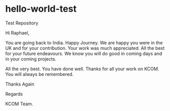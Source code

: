 # hello-world-test
Test Repository

Hi Raphael,

You are going back to India. Happy Journey. We are happy you were in the UK and for your contribution. Your work was much appreciated. All the best for your future endeavours. We know you will do good in coming days and in your coming projects.

All the very best. You have done well. Thanks for all your work on KCOM.
You will always be remembered.

Thanks Again

Regards

KCOM Team.

